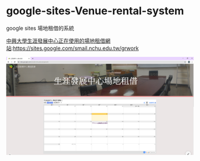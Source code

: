 # google-sites-Venue-rental-system
google sites 場地租借的系統

[中興大學生涯發展中心正在使用的場地租借網站](https://sites.google.com/smail.nchu.edu.tw/grwork):https://sites.google.com/smail.nchu.edu.tw/grwork

![image](https://github.com/austria5533/google-sites-Venue-rental-system/blob/main/google%20site%20picture/1.png)
